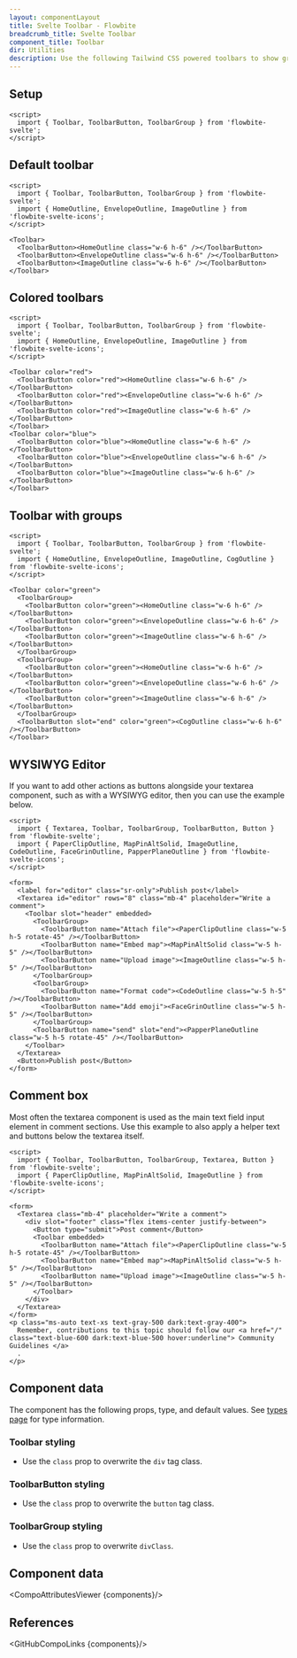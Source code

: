 ```yaml
---
layout: componentLayout
title: Svelte Toolbar - Flowbite
breadcrumb_title: Svelte Toolbar
component_title: Toolbar
dir: Utilities
description: Use the following Tailwind CSS powered toolbars to show groups of tool buttons
---
```


<script>
	import { CompoAttributesViewer, GitHubCompoLinks } from '../../utils';
  import { Toolbar, ToolbarButton, ToolbarGroup, Avatar, Button, Textarea, Heading, A } from '$lib'

  const components = 'Toolbar, ToolbarButton, ToolbarGroup'
</script>

## Setup

```svelte example hideOutput
<script>
  import { Toolbar, ToolbarButton, ToolbarGroup } from 'flowbite-svelte';
</script>
```

## Default toolbar

```svelte example
<script>
  import { Toolbar, ToolbarButton, ToolbarGroup } from 'flowbite-svelte';
  import { HomeOutline, EnvelopeOutline, ImageOutline } from 'flowbite-svelte-icons';
</script>

<Toolbar>
  <ToolbarButton><HomeOutline class="w-6 h-6" /></ToolbarButton>
  <ToolbarButton><EnvelopeOutline class="w-6 h-6" /></ToolbarButton>
  <ToolbarButton><ImageOutline class="w-6 h-6" /></ToolbarButton>
</Toolbar>
```

## Colored toolbars

```svelte example class="space-y-4"
<script>
  import { Toolbar, ToolbarButton, ToolbarGroup } from 'flowbite-svelte';
  import { HomeOutline, EnvelopeOutline, ImageOutline } from 'flowbite-svelte-icons';
</script>

<Toolbar color="red">
  <ToolbarButton color="red"><HomeOutline class="w-6 h-6" /></ToolbarButton>
  <ToolbarButton color="red"><EnvelopeOutline class="w-6 h-6" /></ToolbarButton>
  <ToolbarButton color="red"><ImageOutline class="w-6 h-6" /></ToolbarButton>
</Toolbar>
<Toolbar color="blue">
  <ToolbarButton color="blue"><HomeOutline class="w-6 h-6" /></ToolbarButton>
  <ToolbarButton color="blue"><EnvelopeOutline class="w-6 h-6" /></ToolbarButton>
  <ToolbarButton color="blue"><ImageOutline class="w-6 h-6" /></ToolbarButton>
</Toolbar>
```

## Toolbar with groups

```svelte example
<script>
  import { Toolbar, ToolbarButton, ToolbarGroup } from 'flowbite-svelte';
  import { HomeOutline, EnvelopeOutline, ImageOutline, CogOutline } from 'flowbite-svelte-icons';
</script>

<Toolbar color="green">
  <ToolbarGroup>
    <ToolbarButton color="green"><HomeOutline class="w-6 h-6" /></ToolbarButton>
    <ToolbarButton color="green"><EnvelopeOutline class="w-6 h-6" /></ToolbarButton>
    <ToolbarButton color="green"><ImageOutline class="w-6 h-6" /></ToolbarButton>
  </ToolbarGroup>
  <ToolbarGroup>
    <ToolbarButton color="green"><HomeOutline class="w-6 h-6" /></ToolbarButton>
    <ToolbarButton color="green"><EnvelopeOutline class="w-6 h-6" /></ToolbarButton>
    <ToolbarButton color="green"><ImageOutline class="w-6 h-6" /></ToolbarButton>
  </ToolbarGroup>
  <ToolbarButton slot="end" color="green"><CogOutline class="w-6 h-6" /></ToolbarButton>
</Toolbar>
```

## WYSIWYG Editor

If you want to add other actions as buttons alongside your textarea component, such as with a WYSIWYG editor, then you can use the example below.

```svelte example
<script>
  import { Textarea, Toolbar, ToolbarGroup, ToolbarButton, Button } from 'flowbite-svelte';
  import { PaperClipOutline, MapPinAltSolid, ImageOutline, CodeOutline, FaceGrinOutline, PapperPlaneOutline } from 'flowbite-svelte-icons';
</script>

<form>
  <label for="editor" class="sr-only">Publish post</label>
  <Textarea id="editor" rows="8" class="mb-4" placeholder="Write a comment">
    <Toolbar slot="header" embedded>
      <ToolbarGroup>
        <ToolbarButton name="Attach file"><PaperClipOutline class="w-5 h-5 rotate-45" /></ToolbarButton>
        <ToolbarButton name="Embed map"><MapPinAltSolid class="w-5 h-5" /></ToolbarButton>
        <ToolbarButton name="Upload image"><ImageOutline class="w-5 h-5" /></ToolbarButton>
      </ToolbarGroup>
      <ToolbarGroup>
        <ToolbarButton name="Format code"><CodeOutline class="w-5 h-5" /></ToolbarButton>
        <ToolbarButton name="Add emoji"><FaceGrinOutline class="w-5 h-5" /></ToolbarButton>
      </ToolbarGroup>
      <ToolbarButton name="send" slot="end"><PapperPlaneOutline class="w-5 h-5 rotate-45" /></ToolbarButton>
    </Toolbar>
  </Textarea>
  <Button>Publish post</Button>
</form>
```

## Comment box

Most often the textarea component is used as the main text field input element in comment sections. Use this example to also apply a helper text and buttons below the textarea itself.

```svelte example class="space-y-4"
<script>
  import { Toolbar, ToolbarButton, ToolbarGroup, Textarea, Button } from 'flowbite-svelte';
  import { PaperClipOutline, MapPinAltSolid, ImageOutline } from 'flowbite-svelte-icons';
</script>

<form>
  <Textarea class="mb-4" placeholder="Write a comment">
    <div slot="footer" class="flex items-center justify-between">
      <Button type="submit">Post comment</Button>
      <Toolbar embedded>
        <ToolbarButton name="Attach file"><PaperClipOutline class="w-5 h-5 rotate-45" /></ToolbarButton>
        <ToolbarButton name="Embed map"><MapPinAltSolid class="w-5 h-5" /></ToolbarButton>
        <ToolbarButton name="Upload image"><ImageOutline class="w-5 h-5" /></ToolbarButton>
      </Toolbar>
    </div>
  </Textarea>
</form>
<p class="ms-auto text-xs text-gray-500 dark:text-gray-400">
  Remember, contributions to this topic should follow our <a href="/" class="text-blue-600 dark:text-blue-500 hover:underline"> Community Guidelines </a>
  .
</p>
```

## Component data

The component has the following props, type, and default values. See [types page](/docs/pages/typescript) for type information.

### Toolbar styling

- Use the `class` prop to overwrite the `div` tag class.

### ToolbarButton styling

- Use the `class` prop to overwrite the `button` tag class.

### ToolbarGroup styling

- Use the `class` prop to overwrite `divClass`.

## Component data

<CompoAttributesViewer {components}/>

## References

<GitHubCompoLinks {components}/>
